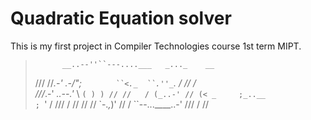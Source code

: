 # Quadratic Equation solver

This is my first project in Compiler Technologies course 1st term MIPT.

>           __..--''``---....___   _..._    __
> /// //_.-'    .-/";  `        ``<._  ``.''_ `. / // /   
>///_.-' _..--.'_    \                    `( ) ) // //  
>/ (_..-' // (< _     ;_..__               ; `' / /// 
> / // // //  `-._,_)' // / ``--...____..-' /// / //




